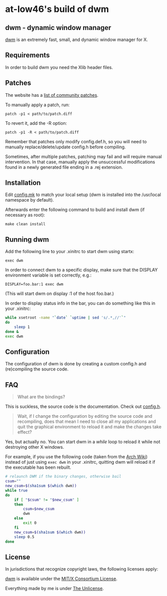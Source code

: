 at-low46's build of dwm
========================

dwm - dynamic window manager
----------------------------
[dwm](https://dwm.suckless.org/) is an extremely fast, small, and dynamic window manager for X.


Requirements
------------
In order to build dwm you need the Xlib header files.


Patches
-------
The website has a [list of community patches](https://dwm.suckless.org/patches/).

To manually apply a patch, run:

	patch -p1 < path/to/patch.diff

To revert it, add the -R option:

	patch -p1 -R < path/to/patch.diff

Remember that patches only modify config.def.h, so you will need to manually replace/delete/update config.h before compiling.

Sometimes, after multiple patches, patching may fail and will require manual intervention. In that case, manually apply the unsuccessful modifications found in a newly generated file ending in a .rej extension.


Installation
------------
Edit [config.mk](config.mk) to match your local setup (dwm is installed into
the /usr/local namespace by default).

Afterwards enter the following command to build and install dwm (if
necessary as root):

	make clean install


Running dwm
-----------
Add the following line to your .xinitrc to start dwm using startx:

	exec dwm

In order to connect dwm to a specific display, make sure that
the DISPLAY environment variable is set correctly, e.g.:

	DISPLAY=foo.bar:1 exec dwm

(This will start dwm on display :1 of the host foo.bar.)

In order to display status info in the bar, you can do something
like this in your .xinitrc:

```sh
while xsetroot -name "`date` `uptime | sed 's/.*,//'`"
do
	sleep 1
done &
exec dwm
```

Configuration
-------------
The configuration of dwm is done by creating a custom config.h
and (re)compiling the source code.

FAQ
---
> What are the bindings?

This is suckless, the source code is the documentation. Check out [config.h](config.h).

> Wait, if I change the configuration by editing the source code and recompiling, does that mean I need to close all my applications and quit the graphical environment to reload it and make the changes take effect?

Yes, but actually no. You can start dwm in a _while_ loop to reload it while not destroying other X windows.

For example, if you use the following code (taken from the [Arch Wiki](https://wiki.archlinux.org/index.php/Dwm)) instead of just using `exec dwm` in your .xinitrc, quitting dwm will reload it if the executable has been rebuilt.

```sh
# relaunch DWM if the binary changes, otherwise bail
csum=""
new_csum=$(sha1sum $(which dwm))
while true
do
	if [ "$csum" != "$new_csum" ]
	then
		csum=$new_csum
		dwm
	else
		exit 0
	fi
	new_csum=$(sha1sum $(which dwm))
	sleep 0.5
done
```

License
-------
In jurisdictions that recognize copyright laws, the following licenses apply:

[dwm](https://git.suckless.org/dwm) is available under the [MIT/X Consortium License](LICENSES/MIT).

Everything made by me is under [The Unlicense](LICENSES/UNLICENSE).
